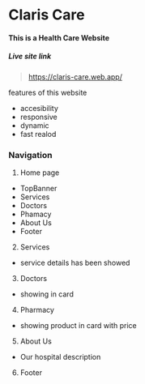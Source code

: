 # Claris Care

#### This is a Health Care Website

##### Live site link
> https://claris-care.web.app/

features of this website
  - accesibility
  - responsive
  - dynamic
  - fast realod

### Navigation

1. Home page
  - TopBanner
  - Services
  - Doctors
  - Phamacy
  - About Us
  - Footer
2. Services
  - service details has been showed
3. Doctors
  - showing in card
4. Pharmacy
 - showing product in card with price
5. About Us
 - Our hospital description
6. Footer